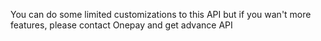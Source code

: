 You can do some limited customizations to this API but if you wan't more features, please contact
Onepay and get advance API